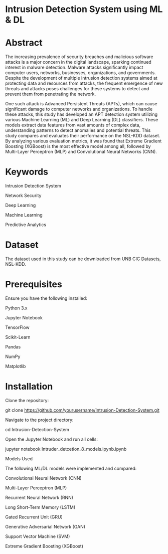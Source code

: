 # Intrusion Detection System using ML & DL

# Abstract

The increasing prevalence of security breaches and malicious software attacks is a major concern in the digital landscape, sparking continued interest in malware detection. Malware attacks significantly impact computer users, networks, businesses, organizations, and governments. Despite the development of multiple intrusion detection systems aimed at protecting data and resources from attacks, the frequent emergence of new threats and attacks poses challenges for these systems to detect and prevent them from penetrating the network.

One such attack is Advanced Persistent Threats (APTs), which can cause significant damage to computer networks and organizations. To handle these attacks, this study has developed an APT detection system utilizing various Machine Learning (ML) and Deep Learning (DL) classifiers. These models extract data features from vast amounts of complex data, understanding patterns to detect anomalies and potential threats. This study compares and evaluates their performance on the NSL-KDD dataset. By analyzing various evaluation metrics, it was found that Extreme Gradient Boosting (XGBoost) is the most effective model among all, followed by Multi-Layer Perceptron (MLP) and Convolutional Neural Networks (CNN).

# Keywords

Intrusion Detection System

Network Security

Deep Learning

Machine Learning

Predictive Analytics

# Dataset

The dataset used in this study can be downloaded from UNB CIC Datasets, NSL-KDD.

# Prerequisites

Ensure you have the following installed:

Python 3.x

Jupyter Notebook

TensorFlow

Scikit-Learn

Pandas

NumPy

Matplotlib

# Installation

Clone the repository:

git clone https://github.com/yourusername/Intrusion-Detection-System.git

Navigate to the project directory:

cd Intrusion-Detection-System

Open the Jupyter Notebook and run all cells:

jupyter notebook Intruder_detcetion_8_models.ipynb.ipynb

Models Used

The following ML/DL models were implemented and compared:

Convolutional Neural Network (CNN)

Multi-Layer Perceptron (MLP)

Recurrent Neural Network (RNN)

Long Short-Term Memory (LSTM)

Gated Recurrent Unit (GRU)

Generative Adversarial Network (GAN)

Support Vector Machine (SVM)

Extreme Gradient Boosting (XGBoost)



